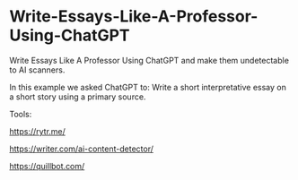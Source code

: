 # Write-Essays-Like-A-Professor-Using-ChatGPT
Write Essays Like A Professor Using ChatGPT and make them undetectable to AI scanners.

In this example we asked ChatGPT to: Write a short interpretative essay on a short story using a primary source. 

Tools:

https://rytr.me/

https://writer.com/ai-content-detector/

https://quillbot.com/
